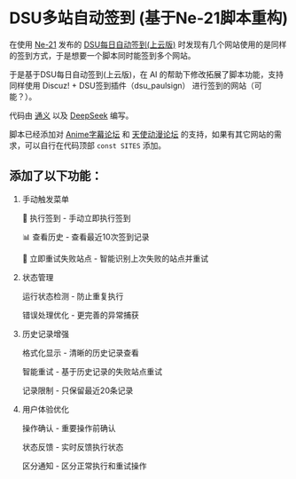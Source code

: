 # DSU多站自动签到 (基于Ne-21脚本重构)

在使用 [Ne-21](https://scriptcat.org/zh-CN/users/227) 发布的 [DSU每日自动签到(上云版)](https://scriptcat.org/zh-CN/script-show-page/332) 时发现有几个网站使用的是同样的签到方式，于是想要一个脚本同时能签到多个网站。

于是基于DSU每日自动签到(上云版)，在 AI 的帮助下修改拓展了脚本功能，支持同样使用 Discuz! + DSU签到插件（dsu_paulsign） 进行签到的网站（可能？）。

代码由 [通义](https://www.tongyi.com/) 以及 [DeepSeek](https://chat.deepseek.com/) 编写。

脚本已经添加对 [Anime字幕论坛](https://bbs.acgrip.com/) 和 [天使动漫论坛](https://www.tsdm39.com/forum.php) 的支持，如果有其它网站的需求，可以自行在代码顶部 `const SITES` 添加。

## 添加了以下功能：

1. 手动触发菜单

    🚀 执行签到 - 手动立即执行签到

    📊 查看历史 - 查看最近10次签到记录

    🔄 立即重试失败站点 - 智能识别上次失败的站点并重试

2. 状态管理
   
    运行状态检测 - 防止重复执行

    错误处理优化 - 更完善的异常捕获

3. 历史记录增强
   
    格式化显示 - 清晰的历史记录查看

    智能重试 - 基于历史记录的失败站点重试

    记录限制 - 只保留最近20条记录

4. 用户体验优化
   
    操作确认 - 重要操作前确认

    状态反馈 - 实时反馈执行状态

    区分通知 - 区分正常执行和重试操作
